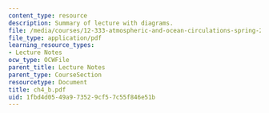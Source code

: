 ```yaml
---
content_type: resource
description: Summary of lecture with diagrams.
file: /media/courses/12-333-atmospheric-and-ocean-circulations-spring-2004/1fbd4d0549a973529cf57c55f846e51b_ch4_b.pdf
file_type: application/pdf
learning_resource_types:
- Lecture Notes
ocw_type: OCWFile
parent_title: Lecture Notes
parent_type: CourseSection
resourcetype: Document
title: ch4_b.pdf
uid: 1fbd4d05-49a9-7352-9cf5-7c55f846e51b
---
```

